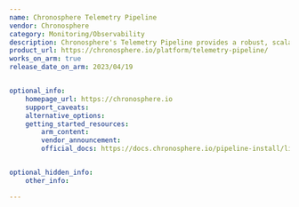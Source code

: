 ```yaml
---
name: Chronosphere Telemetry Pipeline
vendor: Chronosphere
category: Monitoring/Observability
description: Chronosphere's Telemetry Pipeline provides a robust, scalable solution for collecting, processing, and analyzing observability data. It optimizes monitoring, delivers actionable insights, and enhances operational efficiency across complex infrastructures, ensuring high performance and reliability.
product_url: https://chronosphere.io/platform/telemetry-pipeline/
works_on_arm: true
release_date_on_arm: 2023/04/19


optional_info:
    homepage_url: https://chronosphere.io
    support_caveats:
    alternative_options:
    getting_started_resources:
        arm_content: 
        vendor_announcement:
        official_docs: https://docs.chronosphere.io/pipeline-install/linux/ubuntu-server-linux


optional_hidden_info:
    other_info: 

---
```

